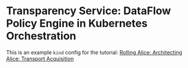 # Transparency Service: DataFlow Policy Engine in Kubernetes Orchestration

This is an example `kind` config for the tutorial:
[Rolling Alice: Architecting Alice: Transport Acquisition](https://github.com/dffml/dffml/blob/main/docs/tutorials/rolling_alice/0000_architecting_alice/0008_transport_acquisition.md)
